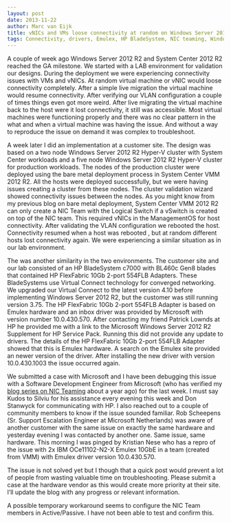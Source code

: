 ```yaml
---
layout: post
date: 2013-11-22
author: Marc van Eijk
title: vNICs and VMs loose connectivity at random on Windows Server 2012 R2
tags: Connectivity, drivers, Emulex, HP BladeSystem, NIC teaming, Windows Server 2012 R2
---
```

A couple of week ago Windows Server 2012 R2 and System Center 2012 R2 reached the GA milestone. We started with a LAB environment for validation our designs. During the deployment we were experiencing connectivity issues with VMs and vNICs. At random virtual machine or vNIC would loose connectivity completely. After a simple live migration the virtual machine would resume connectivity. After verifying our VLAN configuration a couple of times things even got more weird. After live migrating the virtual machine back to the host were it lost connectivity, it still was accessible. Most virtual machines were functioning properly and there was no clear pattern in the what and when a virtual machine was having the issue. And without a way to reproduce the issue on demand it was complex to troubleshoot.

A week later I did an implementation at a customer site. The design was based on a two node Windows Server 2012 R2 Hyper-V cluster with System Center workloads and a five node Windows Server 2012 R2 Hyper-V cluster for production workloads. The nodes of the production cluster were deployed using the bare metal deployment process in System Center VMM 2012 R2. All the hosts were deployed successfully, but we were having issues creating a cluster from these nodes. The cluster validation wizard showed connectivity issues between the nodes. As you might know from my previous blog on bare metal deployment, System Center VMM 2012 R2 can only create a NIC Team with the Logical Switch if a vSwitch is created on top of the NIC team. This required vNICs in the ManagementOS for host connectivity.  After validating the VLAN configuration we rebooted the host. Connectivity resumed when a host was rebooted , but at random different hosts lost connectivity again. We were experiencing a similar situation as in our lab environment.

The was another similarity in the two environments. The customer site and our lab consisted of an HP BladeSystem c7000 with  BL460c Gen8 blades that contained HP FlexFabric 10Gb 2-port 554FLB Adapters. These BladeSystems use Virtual Connect technology for converged networking. We upgraded our Virtual Connect to the latest version 4.10 before implementing Windows Server 2012 R2, but the customer was still running version 3.75. The HP FlexFabric 10Gb 2-port 554FLB Adapter is based on Emulex hardware and an inbox driver was provided by Microsoft with version number 10.0.430.570. After contacting my friend Patrick Lownds at HP he provided me with a link to the Microsoft Windows Server 2012 R2 Supplement for HP Service Pack. Running this did not provide any update to drivers. The details of the HP FlexFabric 10Gb 2-port 554FLB Adapter showed that this is Emulex hardware. A search on the Emulex site provided an newer version of the driver. After installing the new driver with version 10.0.430.1003 the issue occurred again.

We submitted a case with Microsoft and I have been debugging this issue with a Software Development Engineer from Microsoft (who has verified my [blog series on NIC Teaming](/2013/01/14/nic4) about a year ago) for the last week. I must say Kudos to Silviu for his assistance every evening this week and Don Stanwyck for communicating with HP.  I also reached out to a couple of community members to know if the issue sounded familiar. Rob Scheepens (Sr. Support Escalation Engineer at Microsoft Netherlands) was aware of another customer with the same issue on exactly the same hardware and yesterday evening I was contacted by another one. Same issue, same hardware. This morning I was pinged by Kristian Nese who has a repro of the issue with 2x IBM OCe11102-N2-X Emulex 10GbE in a team (created from VMM) with Emulex driver version 10.0.430.570.

The issue is not solved yet but I though that a quick post would prevent a lot of people from wasting valuable time on troubleshooting. Please submit a case at the hardware vendor as this would create more priority at their site. I’ll update the blog with any progress or relevant information.

A possible temporary workaround seems to configure the NIC Team members in Active/Passive. I have not been able to test and confirm this.

